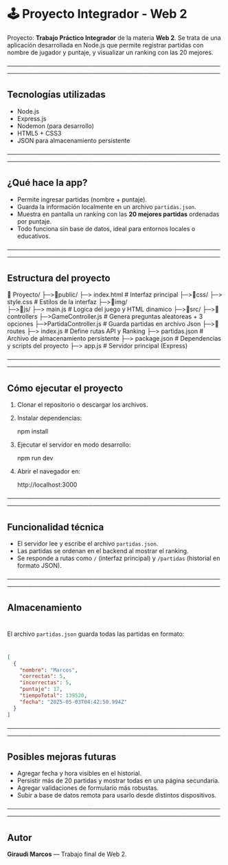 # 🕹️ Proyecto Integrador - Web 2

Proyecto: **Trabajo Práctico Integrador** de la materia **Web 2**. Se trata de una aplicación desarrollada en Node.js que permite registrar partidas con nombre de jugador y puntaje, y visualizar un ranking con las 20 mejores.

────────────────────────────────────────────────────────────────────────────────────────────────────

##  Tecnologías utilizadas

- Node.js
- Express.js
- Nodemon (para desarrollo)
- HTML5 + CSS3
- JSON para almacenamiento persistente

────────────────────────────────────────────────────────────────────────────────────────────────────

##  ¿Qué hace la app?

- Permite ingresar partidas (nombre + puntaje).
- Guarda la información localmente en un archivo `partidas.json`.
- Muestra en pantalla un ranking con las **20 mejores partidas** ordenadas por puntaje.
- Todo funciona sin base de datos, ideal para entornos locales o educativos.

────────────────────────────────────────────────────────────────────────────────────────────────────

##  Estructura del proyecto

📁 Proyecto/
├─>📁public/
   ├─> index.html            # Interfaz principal
   ├─>📁css/
      ├─> style.css              # Estilos de la interfaz
   ├─>📁img/                     
   ├─>📁js/
      ├─> main.js                # Logica del juego y HTML dinamico
├─>📁src/
   ├─>📁controllers
      ├─>GameController.js       # Genera preguntas aleatoreas + 3 opciones
      ├─>PartidaController.js    # Guarda partidas en archivo Json 
   ├─>📁routes
      ├─> index.js               # Define rutas API y Ranking
├─> partidas.json         # Archivo de almacenamiento persistente
├─> package.json          # Dependencias y scripts del proyecto
├─> app.js                # Servidor principal (Express) 

────────────────────────────────────────────────────────────────────────────────────────────────────

##  Cómo ejecutar el proyecto

1. Clonar el repositorio o descargar los archivos.
2. Instalar dependencias:

   npm install

3. Ejecutar el servidor en modo desarrollo:

   npm run dev

4. Abrir el navegador en:

   http://localhost:3000

────────────────────────────────────────────────────────────────────────────────────────────────────

##  Funcionalidad técnica

- El servidor lee y escribe el archivo `partidas.json`.
- Las partidas se ordenan en el backend al mostrar el ranking.
- Se responde a rutas como `/` (interfaz principal) y `/partidas` (historial en formato JSON).

────────────────────────────────────────────────────────────────────────────────────────────────────

##  Almacenamiento
#
El archivo `partidas.json` guarda todas las partidas en formato:
#
```json
[
  {
    "nombre": "Marcos",
    "correctas": 5,
    "incorrectas": 5,
    "puntaje": 17,
    "tiempoTotal": 139520,
    "fecha": "2025-05-03T04:42:50.994Z"
  }
]
```
────────────────────────────────────────────────────────────────────────────────────────────────────

##  Posibles mejoras futuras

- Agregar fecha y hora visibles en el historial.
- Persistir más de 20 partidas y mostrar todas en una página secundaria.
- Agregar validaciones de formulario más robustas.
- Subir a base de datos remota para usarlo desde distintos dispositivos.

────────────────────────────────────────────────────────────────────────────────────────────────────

##  Autor

**Giraudi Marcos** — Trabajo final de Web 2.

